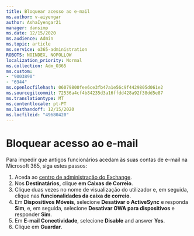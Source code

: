 ```yaml
---
title: Bloquear acesso ao e-mail
ms.author: v-aiyengar
author: AshaIyengar21
manager: dansimp
ms.date: 12/15/2020
ms.audience: Admin
ms.topic: article
ms.service: o365-administration
ROBOTS: NOINDEX, NOFOLLOW
localization_priority: Normal
ms.collection: Adm_O365
ms.custom:
- "9003890"
- "6944"
ms.openlocfilehash: 06079800fee6ce3fb47a1e56c9f4429805d061e2
ms.sourcegitcommit: 72536a4cf4b84235d3a16ffdd428a92f38dd5e87
ms.translationtype: MT
ms.contentlocale: pt-PT
ms.lasthandoff: 12/15/2020
ms.locfileid: "49680420"
---
```

# <a name="block-access-to-email"></a>Bloquear acesso ao e-mail

Para impedir que antigos funcionários acedam às suas contas de e-mail na Microsoft 365, siga estes passos:

1. Aceda ao [centro de administração do Exchange](https://go.microsoft.com/fwlink/?linkid=2138629).
1. Nos **Destinatários,** clique **em Caixas de Correio**.
1. Clique duas vezes no nome de visualização do utilizador e, em seguida, clique nas **funcionalidades da caixa de correio**.
1. Em **Dispositivos Móveis**, selecione **Desativar o ActiveSync** e responda **Sim**, e, em seguida, selecione **Desativar OWA para dispositivos** e responder **Sim**.
1. Em **E-mail Conectividade**, selecione **Disable** and answer **Yes**.
1. Clique em **Guardar**.
